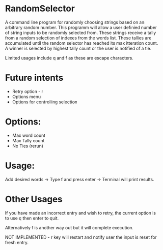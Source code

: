 # RandomSelector
A command line program for randomly choosing strings based on an arbitrary random number.
This programm will allow a user definied number of string inputs to be randomly selected from.
These strings receive a tally from a random selection of indexes from the words list.
These tallies are accumulated until the random selector has reached its max itteration count.
A winner is selected by highest tally count or the user is notified of a tie.

Limited usages include q and f as these are escape characters.

# Future intents
- Retry option - r
- Options menu
- Options for controlling selection
# Options:
- Max word count
- Max Tally count
- No Ties (rerun)

# Usage:
Add desired words ->
Type f and press enter ->
Terminal will print results.

# Other Usages
If you have made an incorrect entry and wish to retry, the current option is to use q then enter to quit.

Alternatively f is another way out but it will complete execution.

NOT IMPLEMENTED - r key will restart and notify user the input is reset for fresh entry.
